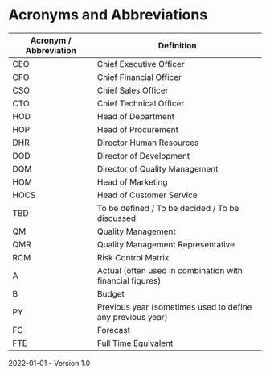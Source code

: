 # Acronyms and Abbreviations

| Acronym / Abbreviation | Definition                                                 |
| ---------------------- | ---------------------------------------------------------- |
| CEO                    | Chief Executive Officer                                    |
| CFO                    | Chief Financial Officer                                    |
| CSO                    | Chief Sales Officer                                        |
| CTO                    | Chief Technical Officer                                    |
| HOD                    | Head of Department                                         |
| HOP                    | Head of Procurement                                        |
| DHR                    | Director Human Resources                                   |
| DOD                    | Director of Development                                    |
| DQM                    | Director of Quality Management                             |
| HOM                    | Head of Marketing                                          |
| HOCS                   | Head of Customer Service                                   |
| TBD                    | To be defined / To be decided / To be discussed            |
| QM                     | Quality Management                                         |
| QMR                    | Quality Management Representative                          |
| RCM                    | Risk Control Matrix                                        |
| A                      | Actual (often used in combination with financial figures)  |
| B                      | Budget                                                     |
| PY                     | Previous year (sometimes used to define any previous year) |
| FC                     | Forecast                                                   |
| FTE                    | Full Time Equivalent                                       |

2022-01-01 - Version 1.0
